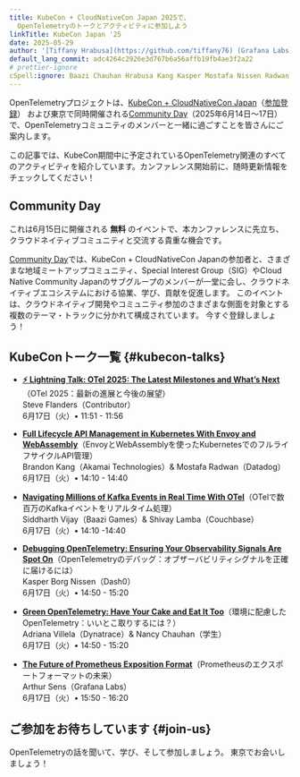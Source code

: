 ```yaml
---
title: KubeCon + CloudNativeCon Japan 2025で、
  OpenTelemetryのトークとアクティビティに参加しよう
linkTitle: KubeCon Japan '25
date: 2025-05-29
author: '[Tiffany Hrabusa](https://github.com/tiffany76) (Grafana Labs)'
default_lang_commit: adc4264c2926e3d767b6a56affb19fb4ae3f2a22
# prettier-ignore
cSpell:ignore: Baazi Chauhan Hrabusa Kang Kasper Mostafa Nissen Radwan Shivay Siddharth Vijay
---
```


OpenTelemetryプロジェクトは、[KubeCon + CloudNativeCon Japan][]（[参加登録][registration]）
および東京で同時開催される[Community Day][]（2025年6月14日〜17日）で、OpenTelemetryコミュニティのメンバーと一緒に過ごすことを皆さんにご案内します。

この記事では、KubeCon期間中に予定されているOpenTelemetry関連のすべてのアクティビティを紹介しています。カンファレンス開始前に、随時更新情報をチェックしてください！

## Community Day

これは6月15日に開催される **無料** のイベントで、本カンファレンスに先立ち、クラウドネイティブコミュニティと交流する貴重な機会です。

[Community Day][]では、KubeCon + CloudNativeCon Japanの参加者と、さまざまな地域ミートアップコミュニティ、Special Interest Group（SIG）やCloud Native Community Japanのサブグループのメンバーが一堂に会し、クラウドネイティブエコシステムにおける協業、学び、貢献を促進します。
このイベントは、クラウドネイティブ開発やコミュニティ参加のさまざまな側面を対象とする複数のテーマ・トラックに分かれて構成されています。
今すぐ登録しましょう！

## KubeConトーク一覧 {#kubecon-talks}

- **[⚡ Lightning Talk: OTel 2025: The Latest Milestones and What’s Next](https://sched.co/1yFEh)**（OTel 2025：最新の進展と今後の展望）<br>
  Steve Flanders（Contributor）<br> 6月17日（火）• 11:51 - 11:56

- **[Full Lifecycle API Management in Kubernetes With Envoy and WebAssembly](https://sched.co/1x71a)**（EnvoyとWebAssemblyを使ったKubernetesでのフルライフサイクルAPI管理）<br>
  Brandon Kang（Akamai Technologies）& Mostafa Radwan（Datadog）<br> 6月17日（火）• 14:10 - 14:40

- **[Navigating Millions of Kafka Events in Real Time With OTel](https://sched.co/1x71d)**（OTelで数百万のKafkaイベントをリアルタイム処理）<br>
  Siddharth Vijay（Baazi Games）& Shivay Lamba（Couchbase）<br> 6月17日（火）• 14:10 -14:40

- **[Debugging OpenTelemetry: Ensuring Your Observability Signals Are Spot On](https://sched.co/1x71m)**（OpenTelemetryのデバッグ：オブザーバビリティシグナルを正確に届けるには）<br>
  Kasper Borg Nissen（Dash0）<br> 6月17日（火）• 14:50 - 15:20

- **[Green OpenTelemetry: Have Your Cake and Eat It Too](https://sched.co/1x71L)**（環境に配慮したOpenTelemetry：いいとこ取りするには？）<br>
  Adriana Villela（Dynatrace）& Nancy Chauhan（学生）<br> 6月17日（火）• 14:50 - 15:20

- **[The Future of Prometheus Exposition Format](https://sched.co/1x71U)**（Prometheusのエクスポートフォーマットの未来）<br>
  Arthur Sens（Grafana Labs）<br> 6月17日（火）• 15:50 - 16:20

## ご参加をお待ちしています {#join-us}

OpenTelemetryの話を聞いて、学び、そして参加しましょう。
東京でお会いしましょう！

[KubeCon + CloudNativeCon Japan]: https://events.linuxfoundation.org/kubecon-cloudnativecon-japan//?utm_source=opentelemetry&utm_medium=all&utm_campaign=KubeCon-Japan-2025&utm_content=blog
[registration]: https://events.linuxfoundation.org/kubecon-cloudnativecon-japan/register/?utm_source=opentelemetry&utm_medium=all&utm_campaign=KubeCon-Japan-2025
[Community Day]: https://community.cncf.io/events/details/cncf-cloud-native-community-japan-presents-japan-community-day-at-kubecon-cloudnativecon-japan-2025/
